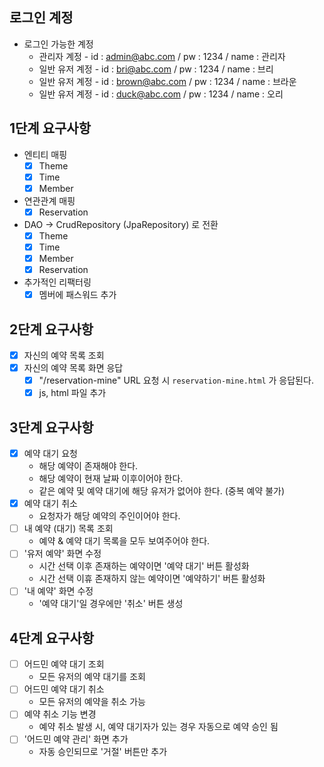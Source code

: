 ## 로그인 계정

- 로그인 가능한 계정
    - 관리자 계정 - id : admin@abc.com / pw : 1234 / name : 관리자
    - 일반 유저 계정 - id : bri@abc.com / pw : 1234 / name : 브리
    - 일반 유저 계정 - id : brown@abc.com / pw : 1234 / name : 브라운
    - 일반 유저 계정 - id : duck@abc.com / pw : 1234 / name : 오리

## 1단계 요구사항

- 엔티티 매핑
    - [x] Theme
    - [x] Time
    - [x] Member
- 연관관계 매핑
    - [x] Reservation
- DAO -> CrudRepository (JpaRepository) 로 전환
    - [x] Theme
    - [x] Time
    - [x] Member
    - [x] Reservation
- 추가적인 리팩터링
    - [x] 멤버에 패스워드 추가

## 2단계 요구사항

- [x] 자신의 예약 목록 조회
- [x] 자신의 예약 목록 화면 응답
    - [x] "/reservation-mine" URL 요청 시 `reservation-mine.html` 가 응답된다.
    - [x] js, html 파일 추가

## 3단계 요구사항

- [x] 예약 대기 요청
  - 해당 예약이 존재해야 한다.
  - 해당 예약이 현재 날짜 이후이어야 한다.
  - 같은 예약 및 예약 대기에 해당 유저가 없어야 한다. (중복 예약 불가)
- [x] 예약 대기 취소
  - 요청자가 해당 예약의 주인이어야 한다.
- [ ] 내 예약 (대기) 목록 조회
  - 예약 & 예약 대기 목록을 모두 보여주어야 한다.
- [ ] '유저 예약' 화면 수정
  - 시간 선택 이후 존재하는 예약이면 '예약 대기' 버튼 활성화
  - 시간 선택 이휴 존재하지 않는 예약이면 '예약하기' 버튼 활성화
- [ ] '내 예약' 화면 수정
  - '예약 대기'일 경우에만 '취소' 버튼 생성

## 4단계 요구사항

- [ ] 어드민 예약 대기 조회
  - 모든 유저의 예약 대기를 조회
- [ ] 어드민 예약 대기 취소
  - 모든 유저의 예약을 취소 가능
- [ ] 예약 취소 기능 변경
  - 예약 취소 발생 시, 예약 대기자가 있는 경우 자동으로 예약 승인 됨
- [ ] '어드민 예약 관리' 화면 추가
  - 자동 승인되므로 '거절' 버튼만 추가
